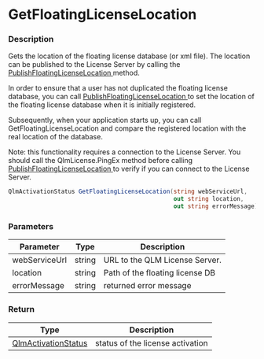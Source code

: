 # GetFloatingLicenseLocation

### Description

Gets the location of the floating license database (or xml file). The location can be published to the License Server by calling the [PublishFloatingLicenseLocation ](https://soraco.readme.io/reference/publishfloatinglicenselocation)method.

In order to ensure that a user has not duplicated the floating license database, you can call [PublishFloatingLicenseLocation ](https://soraco.readme.io/reference/publishfloatinglicenselocation)to set the location of the floating license database when it is initially registered.

Subsequently, when your application starts up, you can call GetFloatingLicenseLocation and compare the registered location with the real location of the database.

Note: this functionality requires a connection to the License Server. You should call the QlmLicense.PingEx method before calling [PublishFloatingLicenseLocation ](https://soraco.readme.io/reference/publishfloatinglicenselocation)to verify if you can connect to the License Server.

```csharp
QlmActivationStatus GetFloatingLicenseLocation(string webServiceUrl,
                                               out string location,
                                               out string errorMessage)
```

### Parameters

| Parameter     |  Type  | Description                     |
| ------------- | :----: | ------------------------------- |
| webServiceUrl | string | URL to the QLM License Server.  |
| location      | string | Path of the floating license DB |
| errorMessage  | string | returned error message          |

### Return

| Type                                                                                        | Description                      |
| ------------------------------------------------------------------------------------------- | -------------------------------- |
| [QlmActivationStatus](https://dash.readme.com/project/soraco/v1.0/refs/qlmactivationstatus) | status of the license activation |
